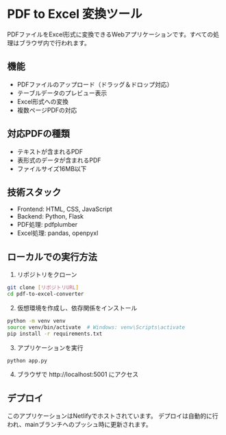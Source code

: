 # PDF to Excel 変換ツール

PDFファイルをExcel形式に変換できるWebアプリケーションです。すべての処理はブラウザ内で行われます。

## 機能

- PDFファイルのアップロード（ドラッグ＆ドロップ対応）
- テーブルデータのプレビュー表示
- Excel形式への変換
- 複数ページPDFの対応

## 対応PDFの種類

- テキストが含まれるPDF
- 表形式のデータが含まれるPDF
- ファイルサイズ16MB以下

## 技術スタック

- Frontend: HTML, CSS, JavaScript
- Backend: Python, Flask
- PDF処理: pdfplumber
- Excel処理: pandas, openpyxl

## ローカルでの実行方法

1. リポジトリをクローン
```bash
git clone [リポジトリURL]
cd pdf-to-excel-converter
```

2. 仮想環境を作成し、依存関係をインストール
```bash
python -m venv venv
source venv/bin/activate  # Windows: venv\Scripts\activate
pip install -r requirements.txt
```

3. アプリケーションを実行
```bash
python app.py
```

4. ブラウザで http://localhost:5001 にアクセス

## デプロイ

このアプリケーションはNetlifyでホストされています。
デプロイは自動的に行われ、mainブランチへのプッシュ時に更新されます。 